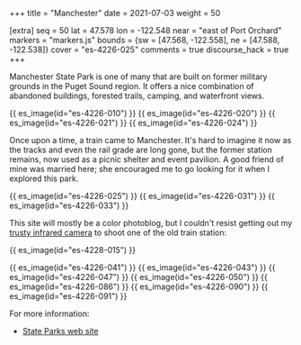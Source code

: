 +++
title = "Manchester"
date = 2021-07-03
weight = 50

[extra]
seq = 50
lat = 47.578
lon = -122.548
near = "east of Port Orchard"
markers = "markers.js"
bounds = {sw = [47.568, -122.558], ne = [47.588, -122.538]}
cover = "es-4226-025"
comments = true
discourse_hack = true
+++

Manchester State Park is one of many that are built on former military grounds in the Puget Sound region. It offers a nice combination of abandoned buildings, forested trails, camping, and waterfront views.

<!-- more -->

{{ es_image(id="es-4226-010") }}
{{ es_image(id="es-4226-020") }}
{{ es_image(id="es-4226-021") }}
{{ es_image(id="es-4226-024") }}

Once upon a time, a train came to Manchester. It's hard to imagine it now as the tracks and even the rail grade are long gone, but the former station remains, now used as a picnic shelter and event pavilion. A good friend of mine was married here; she encouraged me to go looking for it when I explored this park.

{{ es_image(id="es-4226-025") }}
{{ es_image(id="es-4226-031") }}
{{ es_image(id="es-4226-033") }}

This site will mostly be a color photoblog, but I couldn't resist getting out my [trusty infrared camera](https://www.ericscouten.com/articles/mirrorless-infrared/) to shoot one of the old train station:

{{ es_image(id="es-4228-015") }}

{{ es_image(id="es-4226-041") }}
{{ es_image(id="es-4226-043") }}
{{ es_image(id="es-4226-047") }}
{{ es_image(id="es-4226-050") }}
{{ es_image(id="es-4226-086") }}
{{ es_image(id="es-4226-090") }}
{{ es_image(id="es-4226-091") }}

For more information:

* [State Parks web site](https://parks.state.wa.us/542/Manchester)
